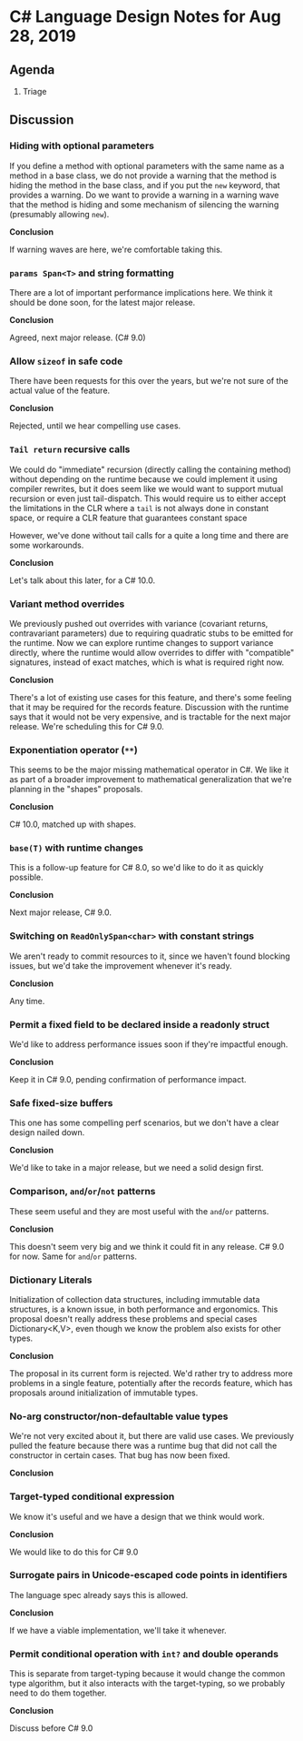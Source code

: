 
# C# Language Design Notes for Aug 28, 2019

## Agenda

1. Triage

## Discussion

### Hiding with optional parameters

If you define a method with optional parameters with the same name as a method
in a base class, we do not provide a warning that the method is hiding the method
in the base class, and if you put the `new` keyword, that provides a warning. Do
we want to provide a warning in a warning wave that the method is hiding and some
mechanism of silencing the warning (presumably allowing `new`).

**Conclusion**

If warning waves are here, we're comfortable taking this. 

###  `params Span<T>` and string formatting

There are a lot of important performance implications here. We think it should be
done soon, for the latest major release.

**Conclusion**

Agreed, next major release. (C# 9.0)

### Allow `sizeof` in safe code

There have been requests for this over the years, but we're not sure of the
actual value of the feature.

**Conclusion**

Rejected, until we hear compelling use cases.

### `Tail return` recursive calls

We could do "immediate" recursion (directly calling the containing method) without
depending on the runtime because we could implement it using compiler rewrites, but
it does seem like we would want to support mutual recursion or even just tail-dispatch.
This would require us to either accept the limitations in the CLR where a `tail` is
not always done in constant space, or require a CLR feature that guarantees constant space

However, we've done without tail calls for a quite a long time and there are some workarounds.

**Conclusion**

Let's talk about this later, for a C# 10.0.

### Variant method overrides

We previously pushed out overrides with variance (covariant returns, contravariant parameters) due
to requiring quadratic stubs to be emitted for the runtime. Now we can explore runtime changes to
support variance directly, where the runtime would allow overrides to differ with "compatible"
signatures, instead of exact matches, which is what is required right now.

**Conclusion**

There's a lot of existing use cases for this feature, and there's some feeling that it may be 
required for the records feature. Discussion with the runtime says that it would not be
very expensive, and is tractable for the next major release. We're scheduling this for C# 9.0.

### Exponentiation operator (`**`)

This seems to be the major missing mathematical operator in C#. We like it as part of a broader
improvement to mathematical generalization that we're planning in the "shapes" proposals.

**Conclusion**

C# 10.0, matched up with shapes.

### `base(T)` with runtime changes

This is a follow-up feature for C# 8.0, so we'd like to do it as quickly possible.

**Conclusion**

Next major release, C# 9.0.

### Switching on `ReadOnlySpan<char>` with constant strings

We aren't ready to commit resources to it, since we haven't found blocking issues, but we'd
take the improvement whenever it's ready.

**Conclusion**

Any time.

### Permit a fixed field to be declared inside a readonly struct

We'd like to address performance issues soon if they're impactful enough.

**Conclusion**

Keep it in C# 9.0, pending confirmation of performance impact.

### Safe fixed-size buffers

This one has some compelling perf scenarios, but we don't have a clear design nailed down.

**Conclusion**

We'd like to take in a major release, but we need a solid design first.

### Comparison, `and`/`or`/`not` patterns

These seem useful and they are most useful with the `and`/`or` patterns.

**Conclusion**

This doesn't seem very big and we think it could fit in any release. C# 9.0 for now. Same
for `and`/`or` patterns.

### Dictionary Literals

Initialization of collection data structures, including immutable data structures, is a
known issue, in both performance and ergonomics. This proposal doesn't really address
these problems and special cases Dictionary<K,V>, even though we know the problem also
exists for other types.

**Conclusion**

The proposal in its current form is rejected. We'd rather try to address more problems
in a single feature, potentially after the records feature, which has proposals around
initialization of immutable types.

### No-arg constructor/non-defaultable value types

We're not very excited about it, but there are valid use cases. We previously pulled
the feature because there was a runtime bug that did not call the constructor in certain
cases. That bug has now been fixed.

**Conclusion**


### Target-typed conditional expression

We know it's useful and we have a design that we think would work.

**Conclusion**

We would like to do this for C# 9.0

### Surrogate pairs in Unicode-escaped code points in identifiers

The language spec already says this is allowed.

**Conclusion**

If we have a viable implementation, we'll take it whenever.

###  Permit conditional operation with `int?` and double operands

This is separate from target-typing because it would change the common type algorithm,
but it also interacts with the target-typing, so we probably need to do them together.

**Conclusion**

Discuss before C# 9.0